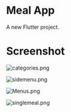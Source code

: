# Meal App

A new Flutter project.

# Screenshot

![categories.png](screenshot%2Fcategories.png)

![sidemenu.png](screenshot%2Fsidemenu.png)

![Menus.png](screenshot%2FMenus.png)

![singlemeal.png](screenshot%2Fsinglemeal.png)